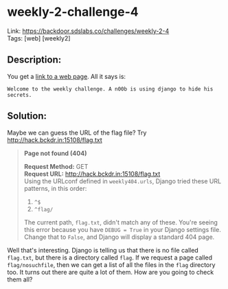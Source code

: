weekly-2-challenge-4
====================

Link: https://backdoor.sdslabs.co/challenges/weekly-2-4 \
Tags: [web] [weekly2]

Description:
------------

You get a [link to a web page](http://hack.bckdr.in:15108/). All it says is:

```
Welcome to the weekly challenge. A n00b is using django to hide his secrets.
```


Solution:
---------

Maybe we can guess the URL of the flag file? Try http://hack.bckdr.in:15108/flag.txt

> **Page not found (404)**
>
> **Request Method:** GET \
> **Request URL:** http://hack.bckdr.in:15108/flag.txt \
> Using the URLconf defined in `weekly404.urls`, Django tried these URL patterns, in this order:
>
> 1. `^$`
> 2. `^flag/`
>
> The current path, `flag.txt`, didn't match any of these.
> You're seeing this error because you have `DEBUG = True` in your Django settings file. Change that to `False`, and Django will display a standard 404 page.


Well that's interesting. Django is telling us that there is no file called `flag.txt`, but there is a directory called `flag`. If we request a page called `flag/nosuchfile`, then we can get a list of all the files in the `flag` directory too. It turns out there are quite a lot of them. How are you going to check them all?
